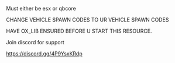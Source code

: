 Must either be esx or qbcore

CHANGE VEHICLE SPAWN CODES TO UR VEHICLE SPAWN CODES

HAVE OX_LIB ENSURED BEFORE U START THIS RESOURCE.

Join discord for support 

https://discord.gg/4P9YsxKRdp
